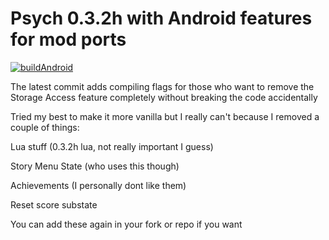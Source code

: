 # Psych 0.3.2h with Android features for mod ports

[![buildAndroid](https://github.com/SanicBTW/FNF-PE-0.3.2h/actions/workflows/Android.yml/badge.svg?branch=master)](https://github.com/SanicBTW/FNF-PE-0.3.2h/actions/workflows/Android.yml)

The latest commit adds compiling flags for those who want to remove the Storage Access feature completely without breaking the code accidentally

Tried my best to make it more vanilla but I really can't because I removed a couple of things:

Lua stuff (0.3.2h lua, not really important I guess)

Story Menu State (who uses this though)

Achievements (I personally dont like them)

Reset score substate

You can add these again in your fork or repo if you want